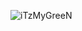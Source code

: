 <p><img align="center" src="https://raw.githubusercontent.com/iTzMyGreeN/informations/main/divider.webp" alt="iTzMyGreeN" /></p>
